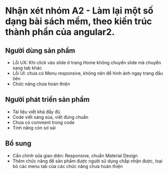 # Nhận xét nhóm A2 - Làm lại một số dạng bài sách mềm, theo kiến trúc thành phần của angular2.

## Người dùng sản phẩm

- Lỗi UX: Khi click vào slide ở trang Home không chuyển slide mà chuyển sang tab khác
- Lỗi UI: chưa có Menu responsive, không nên để hình ảnh ngay trang đầu tiên
- Chức năng chưa hoàn thiện

## Người phát triển sản phẩm

- Tài liệu viết khá đầy đủ
- Code viết sáng sủa, viết đúng chuẩn
- Chưa có comment trong code
- Tính năng còn sơ sài

## Bổ sung

- Cần chỉnh sửa giao diện: Responsive, chuẩn Material Design
- Thêm chức năng để sản phẩm được người sử dụng chấp nhận được, loại bỏ các menu tab của các chức năng chưa hoàn thiện
